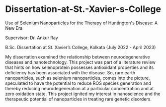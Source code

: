# Dissertation-at-St.-Xavier-s-College
Use of Selenium Nanoparticles for the Therapy of Huntington's Disease: A New Era 

Supervisor: Dr. Ankur Ray 

B.Sc. Dissertation at St. Xavier’s College, Kolkata
(July 2022 - April 2023) 
 
My dissertation examined the relationship between neurodegenerative diseases and nanotechnology. This project was part of a literature review that hints on how selenoprotein possesses antioxidant properties and its deficiency has been associated with the disease. So, rare earth nanoparticles, such as selenium nanoparticles, comes into the picture, speculated to have the potential to reduce ROS species generation and thereby reducing neurodegeneration at a particular concentration and at zero oxidation state.  This project ignited my interest in nanoscience and the therapeutic potential of nanoparticles in treating rare genetic disorders.
